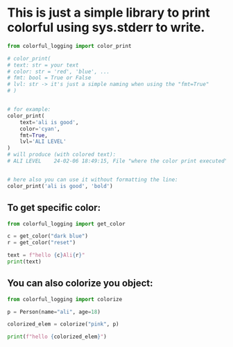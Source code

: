 # This is just a simple library to print colorful using sys.stderr to write.

```python
from colorful_logging import color_print

# color_print(
# text: str = your text
# color: str = 'red', 'blue', ...
# fmt: bool = True or False
# lvl: str -> it's just a simple naming when using the "fmt=True"
# )


# for example:
color_print(
    text='ali is good',
    color='cyan',
    fmt=True,
    lvl='ALI LEVEL'
)
# will produce (with colored text): 
# ALI LEVEL    24-02-06 18:49:15, File "where the color print executed", Line 1, in "the module", msg: ali is good


# here also you can use it without formatting the line: 
color_print('ali is good', 'bold')
```

## To get specific color:
```python
from colorful_logging import get_color

c = get_color("dark blue")
r = get_color("reset")

text = f"hello {c}Ali{r}"
print(text)
```

## You can also colorize you object:
```python
from colorful_logging import colorize

p = Person(name="ali", age=18)

colorized_elem = colorize("pink", p)

print(f"hello {colorized_elem}")
```
